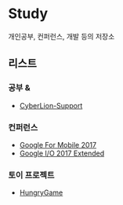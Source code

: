# Study
개인공부, 컨퍼런스, 개발 등의 저장소 

## 리스트

### 공부 & 
- [CyberLion-Support](CyberLion-Support)

### 컨퍼런스
- [Google For Mobile 2017](https://github.com/pineoc/study/tree/master/google-for-mobile-2017)
- [Google I/O 2017 Extended](https://github.com/pineoc/study/tree/master/io-extended-2017)

### 토이 프로젝트
- [HungryGame](https://github.com/pineoc/hungryGame-renew)

